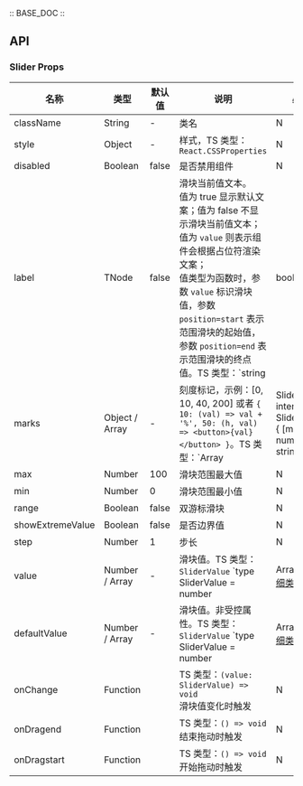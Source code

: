 :: BASE_DOC ::

## API
### Slider Props

名称 | 类型 | 默认值 | 说明 | 必传
-- | -- | -- | -- | --
className | String | - | 类名 | N
style | Object | - | 样式，TS 类型：`React.CSSProperties` | N
disabled | Boolean | false | 是否禁用组件 | N
label | TNode | false | 滑块当前值文本。<br />值为 true 显示默认文案；值为 false 不显示滑块当前值文本；<br />值为 `value` 则表示组件会根据占位符渲染文案；<br />值类型为函数时，参数 `value` 标识滑块值，参数 `position=start` 表示范围滑块的起始值，参数 `position=end` 表示范围滑块的终点值。TS 类型：`string | boolean | TNode<{ value: SliderValue; position?: 'start' | 'end' }>`。[通用类型定义](https://github.com/TDesignOteam/tdesign-mobile-react/blob/develop/src/common.ts) | N
marks | Object / Array | - | 刻度标记，示例：[0, 10, 40, 200] 或者 `{ 10: (val) => val + '%', 50: (h, val) => <button>{val}</button> }`。TS 类型：`Array<number> | SliderMarks` `interface SliderMarks { [mark: number]: string | TNode<{ value: number }> }`。[通用类型定义](https://github.com/TDesignOteam/tdesign-mobile-react/blob/develop/src/common.ts)。[详细类型定义](https://github.com/TDesignOteam/tdesign-mobile-react/tree/develop/src/slider/type.ts) | N
max | Number | 100 | 滑块范围最大值 | N
min | Number | 0 | 滑块范围最小值 | N
range | Boolean | false | 双游标滑块 | N
showExtremeValue | Boolean | false | 是否边界值 | N
step | Number | 1 | 步长 | N
value | Number / Array | - | 滑块值。TS 类型：`SliderValue` `type SliderValue = number | Array<number>`。[详细类型定义](https://github.com/TDesignOteam/tdesign-mobile-react/tree/develop/src/slider/type.ts) | N
defaultValue | Number / Array | - | 滑块值。非受控属性。TS 类型：`SliderValue` `type SliderValue = number | Array<number>`。[详细类型定义](https://github.com/TDesignOteam/tdesign-mobile-react/tree/develop/src/slider/type.ts) | N
onChange | Function |  | TS 类型：`(value: SliderValue) => void`<br/>滑块值变化时触发 | N
onDragend | Function |  | TS 类型：`() => void`<br/>结束拖动时触发 | N
onDragstart | Function |  | TS 类型：`() => void`<br/>开始拖动时触发 | N
